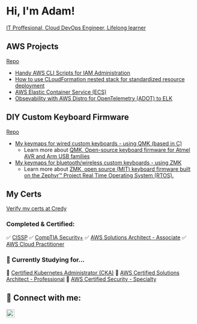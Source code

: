 # Hi, I'm Adam!

[IT Proffesional, Cloud DevOps Engineer, Lifelong learner](https://www.linkedin.com/in/adam-furlough)

## AWS Projects

[Repo](https://github.com/AdamFurlough/cloud-engineering-projects)

- [Handy AWS CLI Scripts for IAM Administration](https://github.com/AdamFurlough/cloud-engineering-projects/tree/main/aws-cli-bash-scripts)
- [How to use CLoudFormation nested stack for standardized resource deployment](https://github.com/AdamFurlough/cloud-engineering-projects/blob/main/cloudformation/NestedStackTemplates/IAMRole.yaml)
- [AWS Elastic Container Service (ECS)](https://github.com/AdamFurlough/cloud-engineering-projects/tree/main/ecs)
- [Obsevability with AWS Distro for OpenTelemetry (ADOT) to ELK](https://github.com/AdamFurlough/cloud-engineering-projects/tree/main/observability-project)

## DIY Custom Keyboard Firmware

[Repo](https://github.com/AdamFurlough/keyboards)

- [My keymaps for wired custom keyboards - using QMK (based in C)](https://github.com/AdamFurlough/keyboards/tree/main/qmk/corne) 
    - Learn more about [QMK, Open-source keyboard firmware for Atmel AVR and Arm USB families](https://docs.qmk.fm/)
- [My keymaps for bluetooth/wireless custom keyboards - using ZMK](https://github.com/AdamFurlough/keyboards/tree/main/zmk) 
    - Learn more about [ZMK, open source (MIT) keyboard firmware built on the Zephyr™ Project Real Time Operating System (RTOS).](https://zmk.dev/docs)

## My Certs

[Verify my certs at Credy](https://www.credly.com/users/adam-furlough)

### Completed & Certified: 
✅ [CISSP](https://www.credly.com/badges/f680b712-1e9a-4ab1-ad8a-7bba45bcc0a8/public_url)
✅ [CompTIA Security+](https://www.credly.com/badges/b967d84c-8a02-455e-b2df-993de4c08d0b/public_url)
✅ [AWS Solutions Architect - Associate](https://www.credly.com/badges/db742e40-9b74-4a8e-a27a-313307f002bb/public_url)
✅ [AWS Cloud Practitioner](https://www.credly.com/badges/efdad192-f462-4d25-ade3-640d11e060e7/public_url)

### 📝 Currently Studying for...
🔳 [Certified Kubernetes Administrator (CKA)](https://training.linuxfoundation.org/certification/certified-kubernetes-administrator-cka/)
🔳 [AWS Certified Solutions Architect - Professional](https://aws.amazon.com/certification/certified-solutions-architect-professional/)
🔳 [AWS Certified Security - Specialty](https://aws.amazon.com/certification/certified-security-specialty/)

## 🔗 Connect with me:

[<img align="left" alt="Connect with Adam Furlough on LinkedIn" width="22px" src="https://cdn.jsdelivr.net/gh/homarr-labs/dashboard-icons/svg/linkedin.svg" />][linkedin]

[linkedin]: https://linkedin.com/in/adam-furlough
<!--
[youtube]: https://www.youtube.com/c/adam-furlough
-->
